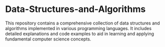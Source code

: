 # Data-Structures-and-Algorithms
This repository contains a comprehensive collection of data structures and algorithms implemented in various programming languages. It includes detailed explanations and code examples to aid in learning and applying fundamental computer science concepts.
